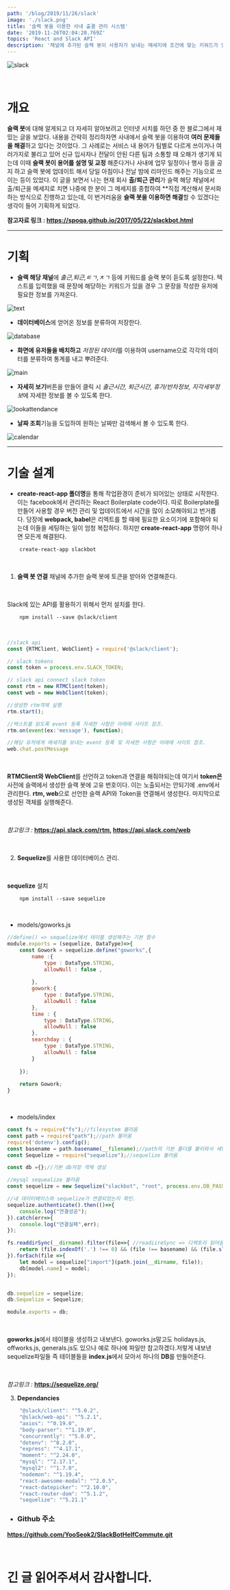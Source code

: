 ```yaml
---
path: '/blog/2019/11/26/slack'
image: './slack.png'
title: '슬랙 봇을 이용한 사내 출결 관리 시스템'
date: '2019-11-26T02:04:20.769Z'
topics: 'React and Slack API'
description: '채널에 추가된 슬랙 봇이 사용자가 보내는 메세지에 조건에 맞는 키워드가 있을 경우 그 문장을 추출하여 활용한다.'
---
```


![slack](./slack.png)

<br>

# 개요

**슬랙 봇**에 대해 알게되고 더 자세히 알아보려고 인터넷 서치를 하던 중 한 블로그에서 재밌는 글을 보았다. 내용을 간략히 정리하자면 
사내에서 슬랙 봇을 이용하여 **여러 문제들을 해결**하고 있다는 것이었다. 그 사례로는 서비스 내 용어가 팀별로 다르게 쓰이거나 여러가지로 
불리고 있어 신규 입사자나 전달이 안된 다른 팀과 소통할 때 오해가 생기게 되는데 이때 **슬랙 봇이 용어를 설명 및 교정** 해준다거나 
사내에 업무 일정이나 행사 등을 공지 하고 슬랙 봇에 업데이트 해서 당일 아침이나 전날 밤에 리마인드 해주는 기능으로 쓰이는 등이 있었다.
이 글을 보면서 나는 현재 회사 **출/퇴근 관리**가 슬랙 해당 채널에서 출/퇴근을 메세지로 치면 나중에 한 분이 그 메세지를 종합하여 **직접 
계산해서 문서화하는 방식으로 진행하고 있는데, 이 번거러움을 **슬랙 봇을 이용하면 해결**할 수 있겠다는 생각이 들어 기획하게 되었다.


**참고자료 링크 : https://spoqa.github.io/2017/05/22/slackbot.html**

***

# 기획

* **슬랙 해당 채널**에 *출근,퇴근,ㅌㄱ,ㅊㄱ* 등에 키워드를 슬랙 봇이 듣도록 설정한다. 텍스트를 입력했을 때 문장에 해당하는 키워드가 있을 경우
  그 문장을 작성한 유저에 필요한 정보를 가져온다.

![text](./text.png)

* **데이터베이스**에 얻어온 정보를 분류하여 저장한다.

![database](./database.png)

* **화면에 유저들을 배치하고** *저장된 데이터*를 이용하여 username으로 각각의 데이터를 분류하여 통계를 내고 뿌려준다.

![main](./main.png)

* **자세히 보기**버튼을 만들어 클릭 시 *출근시간, 퇴근시간, 휴가/반차정보, 지각세부정보*에 자세한 정보를 볼 수 있도록 한다.

![lookattendance](./lookattendance.png)

* **날짜 조회**기능을 도입하여 원하는 날짜만 검색해서 볼 수 있도록 한다.

![calendar](./calendar.png)

***

# 기술 설계

* **create-react-app 폴더명**을 통해 작업환경이 준비가 되어있는 상태로 시작한다.이는 facebook에서 관리하는 React Boilerplate code이다. 따로 Boilerplate를 만들어 사용할 경우 버전 관리 및 업데이트에서 시간을 많이 소모해야되고 번거롭다. 당장에 **webpack, babel**은 리엑트를 할 때에 필요한 요소이기에 포함해야 되는데 이들을 세팅하는 일이 엄청 복잡하다. 하지만 **create-react-app** 명령어 하나면 모든게 해결된다.

```renux
    create-react-app slackbot
```

<br>

1. **슬랙 봇 연결** 채널에 추가한 슬랙 봇에 토큰을 받아와 연결해준다.

<br>

Slack에 있는 API를 활용하기 위해서 먼저 설치를 한다.

```renux
    npm install --save @slack/client 
```

<br>

```jsx
//slack api
const {RTMClient, WebClient} = require('@slack/client');

// slack tokens
const token = process.env.SLACK_TOKEN;

// slack api connect slack token
const rtm = new RTMClient(token);
const web = new WebClient(token);

//생성한 rtm객체 실행
rtm.start();

//텍스트를 읽도록 event 등록 자세한 사항은 아래에 사이트 참조.
rtm.on(event(ex:'message'), function); 

//해당 유저에게 메세지를 보내는 event 등록 및 자세한 사항은 아래에 사이트 참조.
web.chat.postMessage 
```

<br>

**RTMClient와 WebClient**를 선언하고 token과 연결을 해줘야되는데 여기서 **token은** 사전에 슬랙에서 생성한 슬랙 봇에 고유 번호이다. 이는 노출되서는 안되기에 .env에서 관리한다. **rtm, web**으로 선언한 슬랙 API와 Token을 연결해서 생성한다. 마지막으로 생성된 객체를 실행해준다.

<br>

*참고링크 :* **https://api.slack.com/rtm, https://api.slack.com/web**

<br>

2. **Sequelize**를 사용한 데이터베이스 관리.

<br>

**sequelize** 설치

```renux
    npm install --save sequelize
```

<br>

* models/goworks.js

```jsx
//define() => sequelize에서 테이블 생성해주는 기본 함수
module.exports = (sequelize, DataType)=>{
    const Gowork = sequelize.define("goworks",{
        name :{
            type : DataType.STRING,
            allowNull : false ,
            
        },
        gowork:{
            type : DataType.STRING,
            allowNull : false 
        },
        time : {
            type : DataType.STRING,
            allowNull : false
        },
        searchday : {
            type : DataType.STRING,
            allowNull : false
        }
        
    });
    
    return Gowork;
}
```

<br>

* models/index

```jsx
const fs = require("fs");//filesystem 불러옴
const path = require("path");//path 불러옴
require('dotenv').config();
const basename = path.basename(__filename);//path의 기본 폴더를 불러와서 세팅
const Sequelize = require("sequelize");//sequelize 불러옴

const db ={};//기본 db저장 객체 생성

//mysql sequealize 불러옴
const sequelize = new Sequelize("slackbot", "root", process.env.DB_PASSWORD, {host : "localhost", dialect: "mysql"});

//내 데이터베이스와 sequelize가 연결되었는지 확인.
sequelize.authenticate().then(()=>{
    console.log("연결성공");
}).catch(err=>{
    console.log("연결실패",err);
});

fs.readdirSync(__dirname).filter(file=>{ //readiireSync => 디렉토리 읽어옴, _dirname :현제 티렉토리에 있는 파일이름
    return (file.indexOf('.') !== 0) && (file !== basename) && (file.slice(-3) === ".js");
}).forEach(file =>{
    let model = sequelize["import"](path.join(__dirname, file));
    db[model.name] = model;
});


db.sequelize = sequelize;
db.Sequelize = Sequelize;

module.exports = db;

```

<br>

**goworks.js**에서 테이블을 생성하고 내보낸다. goworks.js말고도 holidays.js, offworks.js, generals.js도 있으나 예로 하나에 파일만 참고하겠다.저렇게 내보낸 sequelize파일들 즉 테이블들을 **index.js**에서 모아서 하나의 **DB**를 만들어준다. 

<br>

*참고링크 :* **https://sequelize.org/**

3. **Dependancies**

```jsx
    "@slack/client": "^5.0.2",
    "@slack/web-api": "^5.2.1",
    "axios": "^0.19.0",
    "body-parser": "^1.19.0",
    "concurrently": "^5.0.0",
    "dotenv": "^8.2.0",
    "express": "^4.17.1",
    "moment": "^2.24.0",
    "mysql": "^2.17.1",
    "mysql2": "^1.7.0",
    "nodemon": "^1.19.4",
    "react-awesome-modal": "^2.0.5",
    "react-datepicker": "^2.10.0",
    "react-router-dom": "^5.1.2",
    "sequelize": "^5.21.1"
```

* ### Github 주소 
**https://github.com/YooSeok2/SlackBotHelfCommute.git**

<br>

# 긴 글 읽어주셔서 감사합니다.



